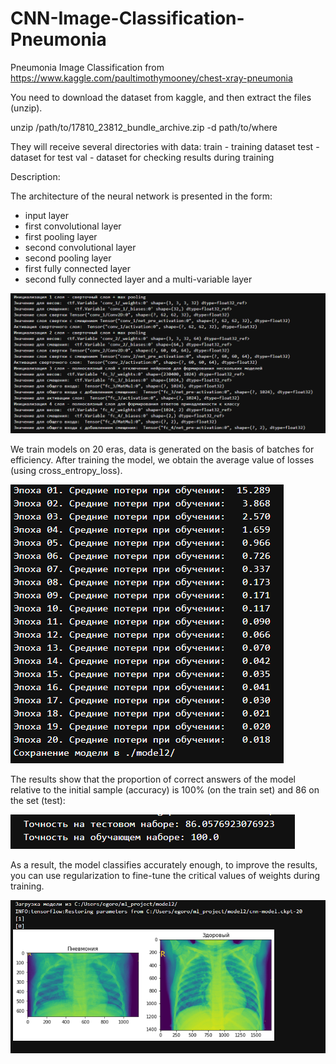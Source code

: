 # CNN-Image-Classification-Pneumonia
Pneumonia Image Classification from https://www.kaggle.com/paultimothymooney/chest-xray-pneumonia

You need to download the dataset from kaggle, and then extract the files (unzip).

unzip /path/to/17810_23812_bundle_archive.zip -d path/to/where

They will receive several directories with data:
train - training dataset
test - dataset for test
val - dataset for checking results during training

Description:

The architecture of the neural network is presented in the form:
- input layer
- first convolutional layer
- first pooling layer
- second convolutional layer
- second pooling layer
- first fully connected layer
- second fully connected layer and a multi-variable layer

![CNN](image_project/CNN.PNG)

We train models on 20 eras, data is generated on the basis of batches for efficiency.
After training the model, we obtain the average value of losses (using cross_entropy_loss).

![train_model](image_project/train_model.PNG)

The results show that the proportion of correct answers of the model relative to the initial sample (accuracy) is 100% (on the train set) and 86 on the set (test):

![train_acc](image_project/train_acc.PNG)


As a result, the model classifies accurately enough, to improve the results, you can use regularization to fine-tune the critical values of weights during training.

![result](image_project/result.PNG)
